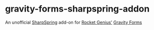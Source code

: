 # gravity-forms-sharpspring-addon

An unofficial [SharpSpring](https://sharpspring.com) add-on for [Rocket Genius'](https://www.rocketgenius.com) [Gravity Forms](https://www.gravityforms.com)

